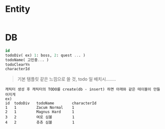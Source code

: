 # Entity
```java

```

# DB
```sql
id
todoDiv( ex) 1: boss, 2: quest ... )
todoName( 고민중... )
todoClearYn
characterId
```

> 기본 템플릿 같은 느낌으로 쓸 것, todo 일 배치시........ 

```
캐릭터 생성 후 캐릭터의 TODO를 create(db - insert) 하면 아래와 같은 테이블이 만들어지게
ex)
id  todoDiv   todoName        characterId
1   1         Zacum Normal    1
2   1         Magnus Hard     1
3   2         여로 심볼         1
4   2         츄츄 심볼         1


```
